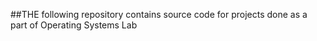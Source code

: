 ##THE following repository contains source code for projects done as a part of Operating Systems Lab
